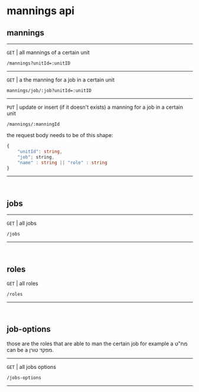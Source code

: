 # mannings api


## mannings
---

`GET` | all mannings of a certain unit
```
/mannings?unitId=:unitID
```
---

`GET` | a the manning for a job in a certain unit
```
mannings/job/:job?unitId=:unitID
``` 
---

`PUT` | update or insert (if it doesn't exists) a manning for a job in a certain unit
```
/mannings/:manningId
```
the request body needs to be of this shape:
```ts
{
    "unitId": string,
    "job"; string,
    "name" : string || "role" : string
}
```

---
</br>

## jobs
---
`GET` | all jobs
```
/jobs
```

---
</br>

## roles
`GET` | all roles
```
/roles
```

---
</br>

## job-options
those are the roles that are able to man the certain job
for example a מח"ט can be a מפקד טורן.

---
`GET` | all jobs options
```
/jobs-options
```
---


